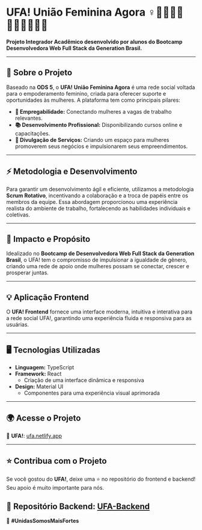 # UFA! União Feminina Agora ♀️👩🏾👩🏻👩🏽👩🏼👩🏾 

**Projeto Integrador Acadêmico desenvolvido por alunos do Bootcamp Desenvolvedora Web Full Stack da Generation Brasil.**  

---

## 📌 Sobre o Projeto  
Baseado na **ODS 5**, o **UFA! União Feminina Agora** é uma rede social voltada para o empoderamento feminino, criada para oferecer suporte e oportunidades às mulheres. A plataforma tem como principais pilares:  

- **💼 Empregabilidade:** Conectando mulheres a vagas de trabalho relevantes.  
- **📚 Desenvolvimento Profissional:** Disponibilizando cursos online e capacitações.  
- **🚀 Divulgação de Serviços:** Criando um espaço para mulheres promoverem seus negócios e impulsionarem seus empreendimentos.  

---

## ⚡ Metodologia e Desenvolvimento  
Para garantir um desenvolvimento ágil e eficiente, utilizamos a metodologia **Scrum Rotativo**, incentivando a colaboração e a troca de papéis entre os membros da equipe. Essa abordagem proporcionou uma experiência realista do ambiente de trabalho, fortalecendo as habilidades individuais e coletivas.  

---

## 🎯 Impacto e Propósito  
Idealizado no **Bootcamp de Desenvolvedora Web Full Stack da Generation Brasil**, o UFA! tem o compromisso de impulsionar a igualdade de gênero, criando uma rede de apoio onde mulheres possam se conectar, crescer e prosperar juntas.  

---

## 💡 Aplicação Frontend  
O **UFA! Frontend** fornece uma interface moderna, intuitiva e interativa para a rede social UFA!, garantindo uma experiência fluida e responsiva para as usuárias.  

---

## 🖥️ Tecnologias Utilizadas  
- **Linguagem:** TypeScript  
- **Framework:** React  
  - Criação de uma interface dinâmica e responsiva  
- **Design:** Material UI  
  - Componentes para uma experiência visual aprimorada  

---

## 🌍 Acesse o Projeto  
🔗 **UFA!**: [ufa.netlify.app](https://ufa.netlify.app/)  

---

## ⭐ Contribua com o Projeto  
Se você gostou do **UFA!**, deixe uma ⭐ no repositório do frontend e backend! Seu apoio é muito importante para nós.  

🔗 **Repositório Backend:** [UFA-Backend](https://github.com/UFA-Uniao-Feminina-Agora/Backend)
---

💜 **#UnidasSomosMaisFortes**
